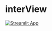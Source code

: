 # interView

[![Streamlit App](https://static.streamlit.io/badges/streamlit_badge_black_white.svg)](https://share.streamlit.io/michelleymin/interview/main/app.py)
